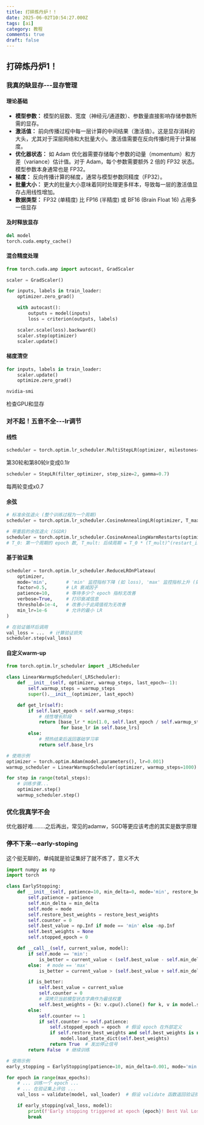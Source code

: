 ```yaml
---
title: 打碎炼丹炉！！
date: 2025-06-02T10:54:27.000Z
tags: [ai]
category: 教程
comments: true
draft: false
---
```


## 打碎炼丹炉1！

### 我真的缺显存---显存管理

#### 理论基础

- **模型参数：** 模型的层数、宽度（神经元/通道数）、参数量直接影响存储参数所需的显存。
- **激活值：** 前向传播过程中每一层计算的中间结果（激活值）。这是显存消耗的大头，尤其对于深层网络和大批量大小。激活值需要在反向传播时用于计算梯度。
- **优化器状态：** 如 Adam 优化器需要存储每个参数的动量（momentum）和方差（variance）估计值。对于 Adam，每个参数需要额外 2 倍的 FP32 状态。模型参数本身通常也是 FP32。
- **梯度：** 反向传播计算的梯度，通常与模型参数同精度（FP32）。
- **批量大小：** 更大的批量大小意味着同时处理更多样本，导致每一层的激活值显存占用线性增加。
- **数据类型：** FP32 (单精度) 比 FP16 (半精度) 或 BF16 (Brain Float 16) 占用多一倍显存

#### 及时释放显存

```python
del model
torch.cuda.empty_cache()
```

#### 混合精度处理

```python
from torch.cuda.amp import autocast, GradScaler

scaler = GradScaler()

for inputs, labels in train_loader:
    optimizer.zero_grad()

    with autocast():
        outputs = model(inputs)
        loss = criterion(outputs, labels)

    scaler.scale(loss).backward()
    scaler.step(optimizer)
    scaler.update()
```

#### 梯度清空

```python
for inputs, labels in train_loader:
    scaler.update()
    optimize.zero_grad()
```

```powershell
nvidia-smi
```

检查GPU和显存

### 对不起！五音不全---lr调节

#### 线性

```python
scheduler = torch.optim.lr_scheduler.MultiStepLR(optimizer, milestones=[30, 80], gamma=0.1)
```

第30轮和第80轮lr变成0.1lr

```python
scheduler = StepLR(filter_optimizer, step_size=2, gamma=0.7)
```

每两轮变成x0.7

#### 余弦

```python
# 标准余弦退火 (整个训练过程为一个周期)
scheduler = torch.optim.lr_scheduler.CosineAnnealingLR(optimizer, T_max=total_epochs, eta_min=1e-6)

# 带重启的余弦退火 (SGDR)
scheduler = torch.optim.lr_scheduler.CosineAnnealingWarmRestarts(optimizer, T_0=50, T_mult=2, eta_min=1e-6)
# T_0: 第一个周期的 epoch 数, T_mult: 后续周期 = T_0 * (T_mult)^(restart_index)
```

#### 基于验证集

```python
scheduler = torch.optim.lr_scheduler.ReduceLROnPlateau(
    optimizer,
    mode='min',       # 'min' 监控指标下降 (如 loss), 'max' 监控指标上升 (如 accuracy)
    factor=0.5,       # LR 衰减因子
    patience=10,      # 等待多少个 epoch 指标无改善
    verbose=True,     # 打印衰减信息
    threshold=1e-4,   # 改善小于此阈值视为无改善
    min_lr=1e-6       # 允许的最小 LR
)

# 在验证循环后调用
val_loss = ...  # 计算验证损失
scheduler.step(val_loss)
```

#### 自定义warm-up

```python
from torch.optim.lr_scheduler import _LRScheduler

class LinearWarmupScheduler(_LRScheduler):
    def __init__(self, optimizer, warmup_steps, last_epoch=-1):
        self.warmup_steps = warmup_steps
        super().__init__(optimizer, last_epoch)

    def get_lr(self):
        if self.last_epoch < self.warmup_steps:
            # 线性增长阶段
            return [base_lr * min(1.0, self.last_epoch / self.warmup_steps)
                    for base_lr in self.base_lrs]
        else:
            # 预热结束后返回基础学习率
            return self.base_lrs

# 使用示例
optimizer = torch.optim.Adam(model.parameters(), lr=0.001)
warmup_scheduler = LinearWarmupScheduler(optimizer, warmup_steps=1000)

for step in range(total_steps):
    # 训练步骤...
    optimizer.step()
    warmup_scheduler.step()
```

### 优化我真学不会

优化器好难........之后再出，常见的adamw，SGD等更应该考虑的其实是数学原理

### 停不下来--early-stoping

这个挺无聊的，单纯就是验证集好了就不炼了，意义不大

```python
import numpy as np
import torch

class EarlyStopping:
    def __init__(self, patience=10, min_delta=0, mode='min', restore_best_weights=True):
        self.patience = patience
        self.min_delta = min_delta
        self.mode = mode
        self.restore_best_weights = restore_best_weights
        self.counter = 0
        self.best_value = np.Inf if mode == 'min' else -np.Inf
        self.best_weights = None
        self.stopped_epoch = 0

    def __call__(self, current_value, model):
        if self.mode == 'min':
            is_better = current_value < (self.best_value - self.min_delta)
        else:  # mode == 'max'
            is_better = current_value > (self.best_value + self.min_delta)

        if is_better:
            self.best_value = current_value
            self.counter = 0
            # 深拷贝当前模型状态字典作为最佳权重
            self.best_weights = {k: v.cpu().clone() for k, v in model.state_dict().items()}
        else:
            self.counter += 1
            if self.counter >= self.patience:
                self.stopped_epoch = epoch  # 假设 epoch 在外部定义
                if self.restore_best_weights and self.best_weights is not None:
                    model.load_state_dict(self.best_weights)
                return True  # 发出停止信号
        return False  # 继续训练

# 使用示例
early_stopping = EarlyStopping(patience=10, min_delta=0.001, mode='min', restore_best_weights=True)

for epoch in range(max_epochs):
    # ... 训练一个 epoch ...
    # ... 在验证集上评估 ...
    val_loss = validate(model, val_loader)  # 假设 validate 函数返回验证损失

    if early_stopping(val_loss, model):
        print(f'Early stopping triggered at epoch {epoch}! Best Val Loss: {early_stopping.best_value:.4f}')
        break
```
